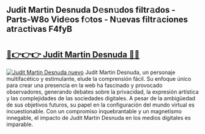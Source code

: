 ## Judit Martin Desnuda D𝚎sn𝚞dos filtr𝚊dos - Parts-W8o Vid𝚎os f𝚘tos - N𝚞evas filtr𝚊ciones atr𝚊ctivas F4fyB

# <h2><a href="http://mb8051.tromn.icu/?c=Judit+Martin+Desnuda">🔗👉👉👉 Judit Martin Desnuda 🔗🔗</a></h2>

[![Judit Martin Desnuda nuevo](https://i.imgur.com/pEAQMta.gif)](http://mb8051.tromn.icu/?c=Judit+Martin+Desnuda)
Judit Martin Desnuda, un personaje multifacético y estimulante, elude la comprensión fácil. Su enfoque único para crear una presencia en la web ha fascinado y provocado observadores, generando debates sobre la privacidad, la expresión artística y las complejidades de las sociedades digitales. A pesar de la ambigüedad de sus objetivos futuros, su papel en la configuración del mundo virtual es incuestionable. Con un compromiso inquebrantable y un magnetismo innegable, el impacto de Judit Martin Desnuda en los medios digitales es imparable.
